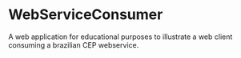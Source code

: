 # WebServiceConsumer
A web application for educational purposes to illustrate a web client consuming a brazilian CEP webservice.
